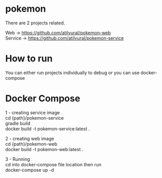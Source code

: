 # pokemon
There are 2 projects related.<br />

Web -> https://github.com/atilvural/pokemon-web<br />
Service -> https://github.com/atilvural/pokemon-service<br />

# How to run
You can either run projects individually to debug or you can use docker-compose

# Docker Compose
1 - creating service image<br />
cd {path}/pokemon-service<br />
gradle build <br />
docker build -t pokemon-service:latest .<br />

2 - creating web image<br />
cd {path}/pokemon-web<br />
docker build -t pokemon-web:latest .<br />

3 - Running<br />
cd into docker-compose file location then run<br />
docker-compose up -d<br />
